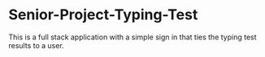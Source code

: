 # Senior-Project-Typing-Test
This is a full stack application with a simple sign in that ties the typing test results to a user.
